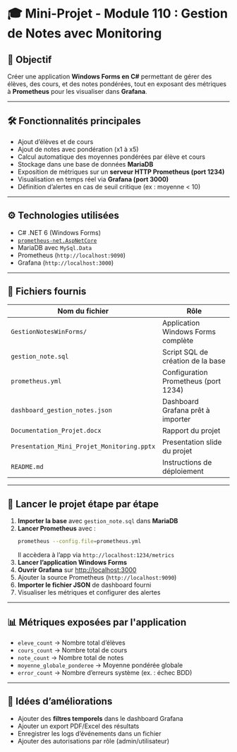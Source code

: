 # 🎓 Mini-Projet - Module 110 : Gestion de Notes avec Monitoring

## 📌 Objectif
Créer une application **Windows Forms en C#** permettant de gérer des élèves, des cours, et des notes pondérées, tout en exposant des métriques à **Prometheus** pour les visualiser dans **Grafana**.

---

## 🛠 Fonctionnalités principales
- Ajout d’élèves et de cours
- Ajout de notes avec pondération (x1 à x5)
- Calcul automatique des moyennes pondérées par élève et cours
- Stockage dans une base de données **MariaDB**
- Exposition de métriques sur un **serveur HTTP Prometheus (port 1234)**
- Visualisation en temps réel via **Grafana (port 3000)**
- Définition d’alertes en cas de seuil critique (ex : moyenne < 10)

---

## ⚙️ Technologies utilisées
- C# .NET 6 (Windows Forms)
- [`prometheus-net.AspNetCore`](https://github.com/prometheus-net/prometheus-net)
- MariaDB avec `MySql.Data`
- Prometheus (`http://localhost:9090`)
- Grafana (`http://localhost:3000`)

---

## 📁 Fichiers fournis
| Nom du fichier                  | Rôle                                         |
|--------------------------------|----------------------------------------------|
| `GestionNotesWinForms/`                       | Application Windows Forms complète           |
| `gestion_note.sql`                            | Script SQL de création de la base            |
| `prometheus.yml`                              | Configuration Prometheus (port 1234)         |
| `dashboard_gestion_notes.json`                | Dashboard Grafana prêt à importer            |
| `Documentation_Projet.docx`                   | Rapport du projet                            |
| `Presentation_Mini_Projet_Monitoring.pptx`    | Presentation slide du projet                 |
| `README.md`                                   | Instructions de déploiement                  |

---

## 🧪 Lancer le projet étape par étape

1. **Importer la base** avec `gestion_note.sql` dans **MariaDB**
2. **Lancer Prometheus** avec :
   ```bash
   prometheus --config.file=prometheus.yml
   ```
   Il accèdera à l’app via `http://localhost:1234/metrics`
3. **Lancer l’application Windows Forms**
4. **Ouvrir Grafana** sur [http://localhost:3000](http://localhost:3000)
5. Ajouter la source Prometheus (`http://localhost:9090`)
6. **Importer le fichier JSON** de dashboard fourni
7. Visualiser les métriques et configurer des alertes

---

## 📊 Métriques exposées par l'application
- `eleve_count` → Nombre total d’élèves
- `cours_count` → Nombre total de cours
- `note_count` → Nombre total de notes
- `moyenne_globale_ponderee` → Moyenne pondérée globale
- `error_count` → Nombre d’erreurs système (ex. : échec BDD)

---

## 📌 Idées d’améliorations
- Ajouter des **filtres temporels** dans le dashboard Grafana
- Ajouter un export PDF/Excel des résultats
- Enregistrer les logs d’événements dans un fichier
- Ajouter des autorisations par rôle (admin/utilisateur)
